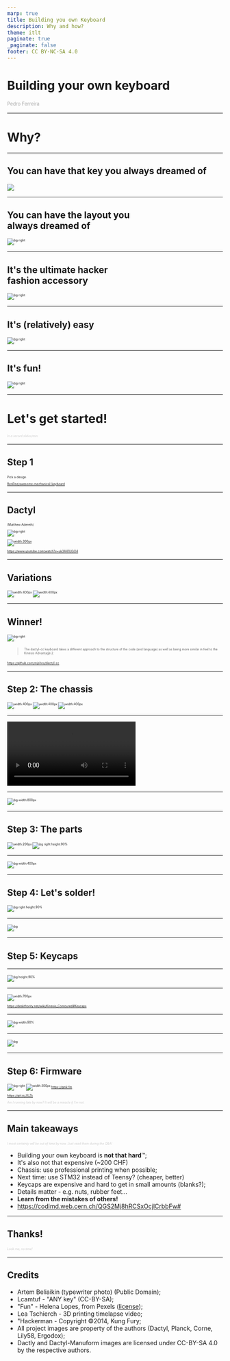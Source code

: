 ```yaml
---
marp: true
title: Building you own Keyboard
description: Why and how?
theme: itlt
paginate: true
_paginate: false
footer: CC BY-NC-SA 4.0
---
```

<style>
    section.wp-slide h3 {
        font-size: 0.9em;
        font-style: italic;
    }
</style>

# Building your own keyboard

### Pedro Ferreira

<style scoped>
h3 {
    color: #aaa;
    font-size: 0.8em;
    font-weight: normal;
}
img {
    vertical-align: middle;
}
</style>


---
# Why?

---
<!-- _footer: '' -->
## You can have that key you always dreamed of

![](assets/anykey.jpg)

---
<!-- _footer: '' -->
## You can have the layout you<br/> always dreamed of

![bg right](assets/sphere-kb.jpg)

---
<!-- _footer: '' -->
## It's the ultimate hacker<br/> fashion accessory

![bg right](assets/hackerman.jpg)

---
## It's (relatively) easy

![bg right](assets/level.svg)

---
<!-- _footer: '' -->
## It's fun!

![bg right](assets/fun.png)

---
<style scoped>
em {
  color: #ccc;
}
</style>

# Let's get started!

*In a record slides/min*

---
## Step 1
Pick a design

<!-- _backgroundImage: url("assets/models.png") -->
<!-- _backgroundSize: 50% -->
<!-- _backgroundPosition: right -->

[BenRoe/awesome-mechanical-keyboard](https://github.com/BenRoe/awesome-mechanical-keyboard)

---
<!-- _footer: '' -->

## Dactyl
(Matthew Adereth)

<style scoped>
  p {
    font-size: 0.5em;
  }
</style>

![bg right](assets/dactyl.png)

[![width:300px](https://img.youtube.com/vi/uk3A41U0iO4/0.jpg)](https://www.youtube.com/watch?v=uk3A41U0iO4)

https://www.youtube.com/watch?v=uk3A41U0iO4

---
<!-- _footer: '' -->

## Variations

![width:400px](assets/manuform.jpg) ![width:400px](assets/dactyl-cc.jpg)

---
<!-- _footer: '' -->

## Winner!

![bg right](assets/dactyl-cc-half.jpg)

> The dactyl-cc keyboard takes a different approach to the structure of the code (and language) as well as being more similar in feel to the Kinesis Advantage 2.

https://github.com/mjohns/dactyl-cc

---
<!-- _footer: '' -->

## Step 2: The chassis

![width:400px](assets/dactyl-cc-thing.png) ![width:400px](assets/craftcloud.png)
![width:400px](assets/lily58-pcb.jpg)

---

<video autoplay>
  <source src="assets/timelapse.mp4" type="video/mp4">
</video>

---
![bg width:800px](assets/kinesis-dactyl-cmp.jpg)

---
## Step 3: The parts

![width:200px](assets/chinalarger.jpg)
![bg right height:90%](assets/bom.png)

---
<!-- _footer: '' -->

![bg width:400px](assets/waiting.jpg)

---
## Step 4: Let's solder!

![bg right height:90%](assets/soldering1.jpg)

---
<style scoped>
  footer {
    color: #fff;
  }
</style>

![bg](assets/no-caps.jpg)

---
## Step 5: Keycaps

---

![bg height:90%](assets/kle.png)

---
<!-- _footer: '' -->
<style scoped>
  p {
      font-size: 0.5em;
    }
</style>

![width:700px](assets/keycaps_wasd.png)

https://deskthority.net/wiki/Kinesis_Contoured#Keycaps

---

![bg width:90%](assets/wasd-order.png)

---


![bg](assets/final-kb.jpg)

---
<style scoped>
em {
  color: #ccc;
}
</style>
## Step 6: Firmware

![bg right](assets/qmk_console.png)
![width:300px](assets/qmk.png)
https://qmk.fm

https://git.io/JILZk

*Am I running late by now? It will be a miracle if I'm not.*

---
<style scoped>
em {
  color: #ccc;
}
</style>

## Main takeaways

*I most certainly will be out of time by now. Just read them during the Q&A!*

 * Building your own keyboard is **not that hard**™;
 * It's also not that expensive (~200 CHF)
 * Chassis: use professional printing when possible;
 * Next time: use STM32 instead of Teensy? (cheaper, better)
 * Keycaps are expensive and hard to get in small amounts (blanks?);
 * Details matter - e.g. nuts, rubber feet...
 * **Learn from the mistakes of others!**
 * https://codimd.web.cern.ch/QGS2Mj8hRCSxOcjlCrbbFw#

---
<style scoped>
em {
  color: #ccc;
}
</style>

## Thanks!
*Look ma, no time!*

---
## Credits

 * Artem Beliaikin (typewriter photo) (Public Domain);
 * Lcamtuf - "ANY key" (CC-BY-SA);
 * "Fun" - Helena Lopes, from Pexels ([license](https://www.pexels.com/license/));
 * Lea Tschierch - 3D printing timelapse video;
 * "Hackerman - Copyright ©2014, Kung Fury;
 * All project images are property of the authors (Dactyl, Planck, Corne, Lily58, Ergodox);
 * Dactly and Dactyl-Manuform images are licensed under CC-BY-SA 4.0 by the respective authors.
